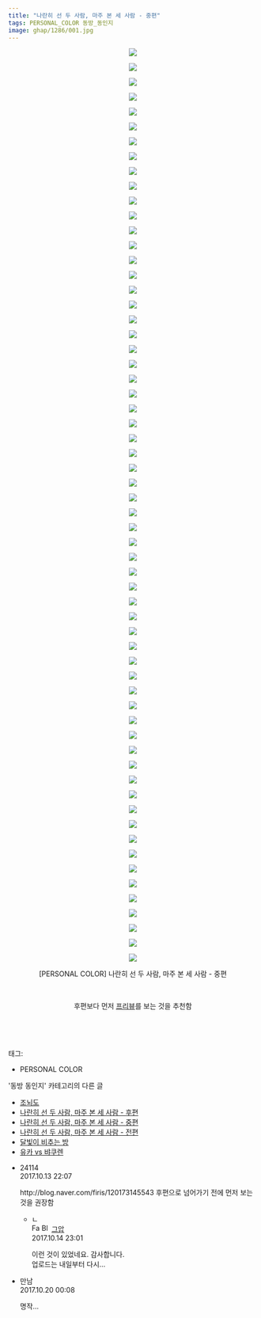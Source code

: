 ```yaml
---
title: "나란히 선 두 사람, 마주 본 세 사람 - 중편"
tags: PERSONAL_COLOR 동방_동인지
image: ghap/1286/001.jpg
---
```

<div class="article">
<p style="text-align: center; clear: none; float: none;"><img src="{{ site.nasurl }}/ghap/1286/001.jpg"/></p>
<p style="text-align: center; clear: none; float: none;"><img src="{{ site.nasurl }}/ghap/1286/002.jpg"/></p>
<p style="text-align: center; clear: none; float: none;"><img src="{{ site.nasurl }}/ghap/1286/003.jpg"/></p>
<p style="text-align: center; clear: none; float: none;"><img src="{{ site.nasurl }}/ghap/1286/004.jpg"/></p>
<p style="text-align: center; clear: none; float: none;"><img src="{{ site.nasurl }}/ghap/1286/005.jpg"/></p>
<p style="text-align: center; clear: none; float: none;"><img src="{{ site.nasurl }}/ghap/1286/006.jpg"/></p>
<p style="text-align: center; clear: none; float: none;"><img src="{{ site.nasurl }}/ghap/1286/007.jpg"/></p>
<p style="text-align: center; clear: none; float: none;"><img src="{{ site.nasurl }}/ghap/1286/008.jpg"/></p>
<p style="text-align: center; clear: none; float: none;"><img src="{{ site.nasurl }}/ghap/1286/009.jpg"/></p>
<p style="text-align: center; clear: none; float: none;"><img src="{{ site.nasurl }}/ghap/1286/010.jpg"/></p>
<p style="text-align: center; clear: none; float: none;"><img src="{{ site.nasurl }}/ghap/1286/011.jpg"/></p>
<p style="text-align: center; clear: none; float: none;"><img src="{{ site.nasurl }}/ghap/1286/012.jpg"/></p>
<p style="text-align: center; clear: none; float: none;"><img src="{{ site.nasurl }}/ghap/1286/013.jpg"/></p>
<p style="text-align: center; clear: none; float: none;"><img src="{{ site.nasurl }}/ghap/1286/014.jpg"/></p>
<p style="text-align: center; clear: none; float: none;"><img src="{{ site.nasurl }}/ghap/1286/015.jpg"/></p>
<p style="text-align: center; clear: none; float: none;"><img src="{{ site.nasurl }}/ghap/1286/016.jpg"/></p>
<p style="text-align: center; clear: none; float: none;"><img src="{{ site.nasurl }}/ghap/1286/017.jpg"/></p>
<p style="text-align: center; clear: none; float: none;"><img src="{{ site.nasurl }}/ghap/1286/018.jpg"/></p>
<p style="text-align: center; clear: none; float: none;"><img src="{{ site.nasurl }}/ghap/1286/019.jpg"/></p>
<p style="text-align: center; clear: none; float: none;"><img src="{{ site.nasurl }}/ghap/1286/020.jpg"/></p>
<p style="text-align: center; clear: none; float: none;"><img src="{{ site.nasurl }}/ghap/1286/021.jpg"/></p>
<p style="text-align: center; clear: none; float: none;"><img src="{{ site.nasurl }}/ghap/1286/022.jpg"/></p>
<p style="text-align: center; clear: none; float: none;"><img src="{{ site.nasurl }}/ghap/1286/023.jpg"/></p>
<p style="text-align: center; clear: none; float: none;"><img src="{{ site.nasurl }}/ghap/1286/024.jpg"/></p>
<p style="text-align: center; clear: none; float: none;"><img src="{{ site.nasurl }}/ghap/1286/025.jpg"/></p>
<p style="text-align: center; clear: none; float: none;"><img src="{{ site.nasurl }}/ghap/1286/026.jpg"/></p>
<p style="text-align: center; clear: none; float: none;"><img src="{{ site.nasurl }}/ghap/1286/027.jpg"/></p>
<p style="text-align: center; clear: none; float: none;"><img src="{{ site.nasurl }}/ghap/1286/028.jpg"/></p>
<p style="text-align: center; clear: none; float: none;"><img src="{{ site.nasurl }}/ghap/1286/029.jpg"/></p>
<p style="text-align: center; clear: none; float: none;"><img src="{{ site.nasurl }}/ghap/1286/030.jpg"/></p>
<p style="text-align: center; clear: none; float: none;"><img src="{{ site.nasurl }}/ghap/1286/031.jpg"/></p>
<p style="text-align: center; clear: none; float: none;"><img src="{{ site.nasurl }}/ghap/1286/032.jpg"/></p>
<p style="text-align: center; clear: none; float: none;"><img src="{{ site.nasurl }}/ghap/1286/033.jpg"/></p>
<p style="text-align: center; clear: none; float: none;"><img src="{{ site.nasurl }}/ghap/1286/034.jpg"/></p>
<p style="text-align: center; clear: none; float: none;"><img src="{{ site.nasurl }}/ghap/1286/035.jpg"/></p>
<p style="text-align: center; clear: none; float: none;"><img src="{{ site.nasurl }}/ghap/1286/036.jpg"/></p>
<p style="text-align: center; clear: none; float: none;"><img src="{{ site.nasurl }}/ghap/1286/037.jpg"/></p>
<p style="text-align: center; clear: none; float: none;"><img src="{{ site.nasurl }}/ghap/1286/038.jpg"/></p>
<p style="text-align: center; clear: none; float: none;"><img src="{{ site.nasurl }}/ghap/1286/039.jpg"/></p>
<p style="text-align: center; clear: none; float: none;"><img src="{{ site.nasurl }}/ghap/1286/040.jpg"/></p>
<p style="text-align: center; clear: none; float: none;"><img src="{{ site.nasurl }}/ghap/1286/041.jpg"/></p>
<p style="text-align: center; clear: none; float: none;"><img src="{{ site.nasurl }}/ghap/1286/042.jpg"/></p>
<p style="text-align: center; clear: none; float: none;"><img src="{{ site.nasurl }}/ghap/1286/043.jpg"/></p>
<p style="text-align: center; clear: none; float: none;"><img src="{{ site.nasurl }}/ghap/1286/044.jpg"/></p>
<p style="text-align: center; clear: none; float: none;"><img src="{{ site.nasurl }}/ghap/1286/045.jpg"/></p>
<p style="text-align: center; clear: none; float: none;"><img src="{{ site.nasurl }}/ghap/1286/046.jpg"/></p>
<p style="text-align: center; clear: none; float: none;"><img src="{{ site.nasurl }}/ghap/1286/047.jpg"/></p>
<p style="text-align: center; clear: none; float: none;"><img src="{{ site.nasurl }}/ghap/1286/048.jpg"/></p>
<p style="text-align: center; clear: none; float: none;"><img src="{{ site.nasurl }}/ghap/1286/049.jpg"/></p>
<p style="text-align: center; clear: none; float: none;"><img src="{{ site.nasurl }}/ghap/1286/050.jpg"/></p>
<p style="text-align: center; clear: none; float: none;"><img src="{{ site.nasurl }}/ghap/1286/051.jpg"/></p>
<p style="text-align: center; clear: none; float: none;"><img src="{{ site.nasurl }}/ghap/1286/052.jpg"/></p>
<p style="text-align: center; clear: none; float: none;"><img src="{{ site.nasurl }}/ghap/1286/053.jpg"/></p>
<p style="text-align: center; clear: none; float: none;"><img src="{{ site.nasurl }}/ghap/1286/054.jpg"/></p>
<p style="text-align: center; clear: none; float: none;"><img src="{{ site.nasurl }}/ghap/1286/055.jpg"/></p>
<p style="text-align: center; clear: none; float: none;"><img src="{{ site.nasurl }}/ghap/1286/056.jpg"/></p>
<p style="text-align: center; clear: none; float: none;"><img src="{{ site.nasurl }}/ghap/1286/057.jpg"/></p>
<p style="text-align: center; clear: none; float: none;"><img src="{{ site.nasurl }}/ghap/1286/058.jpg"/></p>
<p style="text-align: center; clear: none; float: none;"><img src="{{ site.nasurl }}/ghap/1286/059.jpg"/></p>
<p style="text-align: center; clear: none; float: none;"><img src="{{ site.nasurl }}/ghap/1286/060.jpg"/></p>
<p style="text-align: center; clear: none; float: none;"><img src="{{ site.nasurl }}/ghap/1286/061.jpg"/></p>
<p style="text-align: center; clear: none; float: none;"><img src="{{ site.nasurl }}/ghap/1286/062.jpg"/></p>
<p style="text-align: center; clear: none; float: none;">[PERSONAL COLOR] 나란히 선 두 사람, 마주 본 세 사람 - 중편</p>
<p style="text-align: center; clear: none; float: none;"><br/></p>
<p style="text-align: center; clear: none; float: none;">후편보다 먼저 <a class="tx-link" href="http://ghaptouhou.tistory.com/3852" target="_blank">프리뷰</a>를 보는 것을 추천함</p>
<p style="text-align: center; clear: none; float: none;"><br/></p>
<p><br/></p>
</div><div class="tagTrail">
<p>태그: </p>
<ul>
<li>PERSONAL COLOR</li>
</ul>
</div><div class="another">
<p>'동방 동인지' 카테고리의 다른 글</p>
<ul>
<li><a href="/2016-08-01-ghap_1288">조뇌도</a></li>
<li><a href="/2016-08-01-ghap_1287">나란히 선 두 사람, 마주 본 세 사람 - 후편</a></li>
<li><a href="/2016-08-01-ghap_1286">나란히 선 두 사람, 마주 본 세 사람 - 중편</a></li>
<li><a href="/2016-08-01-ghap_1285">나란히 선 두 사람, 마주 본 세 사람 - 전편</a></li>
<li><a href="/2016-08-01-ghap_1284">달빛이 비추는 방</a></li>
<li><a href="/2016-08-01-ghap_1283">유카 vs 뱌쿠렌</a></li>
</ul>
</div><div class="cb_module cb_fluid">
<div class="cb_wrt cb_profile">
<div class="comment">
<ul>
<li class="cb_thumb_off" id="comment15104516">
<div class="cb_comment_area">
<div class="cb_info_area">
<div class="cb_section">
<span class="cb_nick_name">24114</span>
</div>
<div class="cb_section">
<span class="cb_date">2017.10.13 22:07 </span>
</div>
</div>
<div class="cb_dsc_comment">
<p class="cb_dsc">
											http://blog.naver.com/firis/120173145543 후편으로 넘어가기 전에 먼저 보는 것을 권장함
										</p>
</div>
<ul>
<li class="cb_thumb_off" id="comment15105468">
<span class="cb_bu_subnode">ㄴ</span>
<div class="cb_comment_area">
<div class="cb_info_area">
<div class="cb_section">
<span class="cb_nick_name"><img alt="Favicon of https://ghaptouhou.tistory.com" height="16" onerror="this.onerror=null;this.parentNode.removeChild(this)" src="https://ghaptouhou.tistory.com/favicon.ico" width="16"/> <img alt="BlogIcon" height="16" onerror="this.parentNode.removeChild(this)" src="https://ghaptouhou.tistory.com/index.gif" width="16"/> <a href="https://ghaptouhou.tistory.com" onclick="return openLinkInNewWindow(this)"> 그압</a><span class="tistoryProfileLayerTrigger" onclick='TistoryProfile.show(event, this, {"title":"\uc800\uae30 \uc774\uac70 \ub098\uc911\uc5d0 \uc218\uc815 \uac00\ub2a5\ud558\ub098\uc694","url":"https:\/\/ghap.tistory.com","nickname":"\uadf8\uc555","items":[]}); return false;'></span></span>
</div>
<div class="cb_section">
<span class="cb_date">2017.10.14 23:01 </span>
</div>
</div>
<div class="cb_dsc_comment">
<p class="cb_dsc">
																이런 것이 있었네요. 감사합니다.<br/>
업로드는 내일부터 다시...
															</p>
</div>
</div>
</li>
</ul>
</div></li>
<li class="cb_thumb_off" id="comment15109627">
<div class="cb_comment_area">
<div class="cb_info_area">
<div class="cb_section">
<span class="cb_nick_name">만남</span>
</div>
<div class="cb_section">
<span class="cb_date">2017.10.20 00:08 </span>
</div>
</div>
<div class="cb_dsc_comment">
<p class="cb_dsc">
											명작...
										</p>
</div>
</div></li>
</ul>
</div>
</div><!-- commentList close -->
</div>